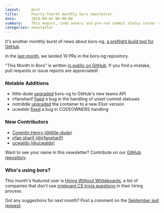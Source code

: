 ```yaml
---
layout:     post
title:      Fourty-fourth monthly bors newsletter
date:       2020-09-01 00:00:00
summary:    This August, code owners and pre-run commit status corner cases were fixed
categories: newsletter
---
```


It's another monthly burst of news about bors-ng, [a preflight build tool for GitHub](https://www.thoughtworks.com/en/radar/techniques/preflight-builds).

In the [last month](https://github.com/bors-ng/bors-ng/pulls?utf8=%E2%9C%93&q=is%3Apr%20is%3Amerged%20closed%3A2020-08-01..2020-08-31),
we landed 10 PRs in the bors-ng repository.

"This Month in Bors" is written [in public on GitHub][GitHub for TMiB].
If you find a mistake, pull requests or issue reports are appreciated!

[GitHub for TMiB]: https://github.com/bors-ng/bors-ng.github.io


### Notable Additions

* little-dude [upgraded](https://github.com/bors-ng/bors-ng/pull/995) bors-ng to GitHub's new teams API
* irfansharif [fixed](https://github.com/bors-ng/bors-ng/pull/1002) a bug in the handling of unset commit statuses
* notriddle [upgraded](https://github.com/bors-ng/bors-ng/pull/1003) the container to a new Elixir version
* ucwaldo [fixed](https://github.com/bors-ng/bors-ng/pull/1005) a bug in CODEOWNERS handling


### New Contributors

* [Corentin Henry (@little-dude)](https://github.com/little-dude)
* [irfan sharif (@irfansharif)](https://github.com/irfansharif)
* [ucwaldo (@ucwaldo)](https://github.com/ucwaldo)

Want to see your name in this newsletter? Contribute on our [GitHub repository](https://github.com/bors-ng/bors-ng).


### Who's using bors?

This month's featured user is [Hiring Without Whiteboards](https://github.com/poteto/hiring-without-whiteboards), a list of companies that don't use [irrelevant CS trivia questions](https://theoutline.com/post/1256/finding-a-better-alternative-to-the-whiteboard-interview?zd=1&zi=b5owrxsb) in their hiring process.

Got any suggestions for next month?
Post a comment on the [September pull request](https://github.com/bors-ng/bors-ng.github.io/pull/117).
